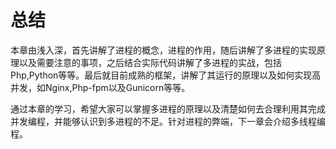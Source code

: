 # 总结

&#x20;      本章由浅入深，首先讲解了进程的概念，进程的作用，随后讲解了多进程的实现原理以及需要注意的事项，之后结合实际代码讲解了多进程的实战，包括Php,Python等等。最后就目前成熟的框架，讲解了其运行的原理以及如何实现高并发，如Nginx,Php-fpm以及Gunicorn等等。

&#x20;       通过本章的学习，希望大家可以掌握多进程的原理以及清楚如何去合理利用其完成并发编程，并能够认识到多进程的不足。针对进程的弊端，下一章会介绍多线程编程。
